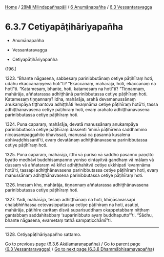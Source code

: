 
[Home](/) / [28Mi Milindapañhapāḷi](../...md) / [6 Anumānapañha](...md) / [6.3 Vessantaravagga](../28Mi/6/6.3.md)

# 6.3.7 Cetiyapāṭihāriyapañha

* Anumānapañha

* Vessantaravagga

* Cetiyapāṭihāriyapañha

(196.)

1323\. “Bhante nāgasena, sabbesaṃ parinibbutānaṃ cetiye pāṭihīraṃ hoti, udāhu ekaccānaṃyeva hotī”ti? “Ekaccānaṃ, mahārāja, hoti, ekaccānaṃ na hotī”ti. “Katamesaṃ, bhante, hoti, katamesaṃ na hotī”ti? “Tiṇṇannaṃ, mahārāja, aññatarassa adhiṭṭhānā parinibbutassa cetiye pāṭihīraṃ hoti. Katamesaṃ tiṇṇannaṃ? Idha, mahārāja, arahā devamanussānaṃ anukampāya tiṭṭhantova adhiṭṭhāti ‘evaṃnāma cetiye pāṭihīraṃ hotū’ti, tassa adhiṭṭhānavasena cetiye pāṭihīraṃ hoti, evaṃ arahato adhiṭṭhānavasena parinibbutassa cetiye pāṭihīraṃ hoti.

1324\. Puna caparaṃ, mahārāja, devatā manussānaṃ anukampāya parinibbutassa cetiye pāṭihīraṃ dassenti ‘iminā pāṭihīrena saddhammo niccasampaggahito bhavissati, manussā ca pasannā kusalena abhivaḍḍhissantī’ti, evaṃ devatānaṃ adhiṭṭhānavasena parinibbutassa cetiye pāṭihīraṃ hoti.

1325\. Puna caparaṃ, mahārāja, itthī vā puriso vā saddho pasanno paṇḍito byatto medhāvī buddhisampanno yoniso cintayitvā gandhaṃ vā mālaṃ vā dussaṃ vā aññataraṃ vā kiñci adhiṭṭhahitvā cetiye ukkhipati ‘evaṃnāma hotū’ti, tassapi adhiṭṭhānavasena parinibbutassa cetiye pāṭihīraṃ hoti, evaṃ manussānaṃ adhiṭṭhānavasena parinibbutassa cetiye pāṭihīraṃ hoti.

1326\. Imesaṃ kho, mahārāja, tiṇṇannaṃ aññatarassa adhiṭṭhānavasena parinibbutassa cetiye pāṭihīraṃ hoti.

1327\. Yadi, mahārāja, tesaṃ adhiṭṭhānaṃ na hoti, khīṇāsavassapi chaḷabhiññassa cetovasippattassa cetiye pāṭihīraṃ na hoti, asatipi, mahārāja, pāṭihīre caritaṃ disvā suparisuddhaṃ okappetabbaṃ niṭṭhaṃ gantabbaṃ saddahitabbaṃ ‘suparinibbuto ayaṃ buddhaputto’”ti. “Sādhu, bhante nāgasena, evametaṃ tathā sampaṭicchāmī”ti.

---

1328\. Cetiyapāṭihāriyapañho sattamo.



[Go to previous page (6.3.6 Akālamaraṇapañha)](6.3.6.md) / [Go to parent page (6.3 Vessantaravagga)](../28Mi/6/6.3.md) / [Go to next page (6.3.8 Dhammābhisamayapañha)](6.3.8.md)



